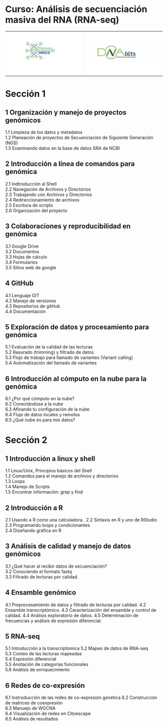 # Curso: Análisis de secuenciación masiva del RNA (RNA-seq)
<table style="width:100%">
  <tr>
   <td><img src="logoDisco.png"></td>
    <td><img src="logoDNAbit.png"></td>
  </tr>
</table>  
   
# Sección 1  
## 1 Organización y manejo de proyectos genómicos  

1.1 Limpieza de los datos y metadatos  
1.2 Planeación de proyectos de Secuenciación de Siguiente Generación (NGS)  
1.3 Examinando datos en la base de datos SRA de NCBI  


## 2 Introducción a línea de comandos para genómica  

2.1 Indtroducción al Shell  
2.2 Navegación de Archivos y Directorios  
2.3 Trabajando con Archivos y Directorios  
2.4 Redireccionamiento de archivos  
2.5 Escritura de scripts  
2.6 Organización del proyecto  

## 3 Colaboraciones y reproducibilidad en genómica  

3.1 Google Drive  
3.2 Documentos  
3.3 Hojas de cálculo  
3.4 Formularios  
3.5 Sitios web de google  

## 4 GitHub  

4.1 Lenguaje GIT  
4.2 Manejo de versiones  
4.3 Repositorios de gitHub  
4.4 Documentación  


## 5 Exploración de datos y procesamiento para genómica  

5.1 Evaluación de la calidad de las lecturas  
5.2 Rasurado (trimming) y filtrado de datos  
5.3 Flujo de trabajo para llamado de variantes (Variant calling)  
5.4 Automatización del llamado de variantes  


## 6 Introducción al cómputo en la nube para la genómica  

6.1 ¿Por qué cómputo en la nube?  
6.2 Conectándose a la nube  
6.3 Afinando tu configuración de la nube  
6.4 Flujo de datos locales y remotos  
6.5 ¿Qué nube es para mis datos?  



# Sección 2  
## 1 Introducción a linux y shell  
1.1 Linux/Unix, Principios básicos del Shell  
1.2 Comandos para el manejo de archivos y directorios  
1.3 Loops  
1.4 Manejo de Scripts  
1.5 Encontrar información: grep y find  

## 2 Introducción a R  
2.1 Usando a R como una calculadora . 
2.2 Sintaxis en R y uno de RStudio  
2.3 Programando loops y condicionantes   
2.4 Diseñando gráfica en R  

## 3 Análisis de calidad y manejo de datos genómicos  
3.1 ¿Qué hacer al recibir datos de secuenciación?  
3.2 Conociendo el formato fastq  
3.3 Filtrado de lecturas por calidad.  
 

## 4 Ensamble genómico
4.1 Preprocesamiento de datos y filtrado de lecturas por calidad.
4.2 Ensamble transcriptómico.
4.3 Caracterización del ensamble y control de calidad.
4.4 Análisis exploratorio de datos.
4.5 Determinación de frecuencias y análisis de expresión diferencial.

## 5 RNA-seq  
5.1 Introducción a la transcriptomica
5.2 Mapeo de datos de RNA-seq  
5.3 Conteo de las lecturas mapeadas  
5.4 Expresión diferencial  
5.5 Anotación de categorias funcionales  
5.6 Análisis de enriquecimiento  

## 6 Redes de co-expresión 
6.1 Instroducción de las redes de co-expresión genética
6.2 Construcción de matrices de coexpresión  
6.3 Manuejo de WGCNA  
6.4 Visualización de redes en Citoescape  
6.5 Análisis de resultados






